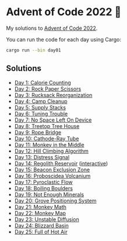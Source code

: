 # Advent of Code 2022 🌟

My solutions to [Advent of Code 2022](https://adventofcode.com/2022).

You can run the code for each day using Cargo:

```bash
cargo run --bin day01
```

## Solutions

- [Day 1: Calorie Counting](day01)
- [Day 2: Rock Paper Scissors](day02)
- [Day 3: Rucksack Reorganization](day03)
- [Day 4: Camp Cleanup](day04)
- [Day 5: Supply Stacks](day05)
- [Day 6: Tuning Trouble](day06)
- [Day 7: No Space Left On Device](day07)
- [Day 8: Treetop Tree House](day08)
- [Day 9: Rope Bridge](day09)
- [Day 10: Cathode-Ray Tube](day10)
- [Day 11: Monkey in the Middle](day11)
- [Day 12: Hill Climbing Algorithm](day12)
- [Day 13: Distress Signal](day13)
- [Day 14: Regolith Reservoir](day14) ([interactive](https://adventofcode.dcoles.net/2022/day14/))
- [Day 15: Beacon Exclusion Zone](day15)
- [Day 16: Proboscidea Volcanium](day16)
- [Day 17: Pyroclastic Flow](day17)
- [Day 18: Boiling Boulders](day18)
- [Day 19: Not Enough Minerals](day19)
- [Day 20: Grove Positioning System](day20)
- [Day 21: Monkey Math](day21)
- [Day 22: Monkey Map](day22)
- [Day 23: Unstable Diffusion](day23)
- [Day 24: Blizzard Basin](day24)
- [Day 25: Full of Hot Air](day25)
